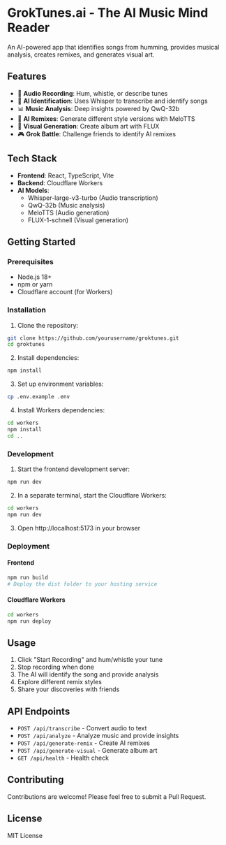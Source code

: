 # GrokTunes.ai - The AI Music Mind Reader

An AI-powered app that identifies songs from humming, provides musical analysis, creates remixes, and generates visual art.

## Features

- 🎤 **Audio Recording**: Hum, whistle, or describe tunes
- 🧠 **AI Identification**: Uses Whisper to transcribe and identify songs
- 📊 **Music Analysis**: Deep insights powered by QwQ-32b
- 🎵 **AI Remixes**: Generate different style versions with MeloTTS
- 🎨 **Visual Generation**: Create album art with FLUX
- 🎮 **Grok Battle**: Challenge friends to identify AI remixes

## Tech Stack

- **Frontend**: React, TypeScript, Vite
- **Backend**: Cloudflare Workers
- **AI Models**:
  - Whisper-large-v3-turbo (Audio transcription)
  - QwQ-32b (Music analysis)
  - MeloTTS (Audio generation)
  - FLUX-1-schnell (Visual generation)

## Getting Started

### Prerequisites

- Node.js 18+
- npm or yarn
- Cloudflare account (for Workers)

### Installation

1. Clone the repository:
```bash
git clone https://github.com/yourusername/groktunes.git
cd groktunes
```

2. Install dependencies:
```bash
npm install
```

3. Set up environment variables:
```bash
cp .env.example .env
```

4. Install Workers dependencies:
```bash
cd workers
npm install
cd ..
```

### Development

1. Start the frontend development server:
```bash
npm run dev
```

2. In a separate terminal, start the Cloudflare Workers:
```bash
cd workers
npm run dev
```

3. Open http://localhost:5173 in your browser

### Deployment

#### Frontend
```bash
npm run build
# Deploy the dist folder to your hosting service
```

#### Cloudflare Workers
```bash
cd workers
npm run deploy
```

## Usage

1. Click "Start Recording" and hum/whistle your tune
2. Stop recording when done
3. The AI will identify the song and provide analysis
4. Explore different remix styles
5. Share your discoveries with friends

## API Endpoints

- `POST /api/transcribe` - Convert audio to text
- `POST /api/analyze` - Analyze music and provide insights
- `POST /api/generate-remix` - Create AI remixes
- `POST /api/generate-visual` - Generate album art
- `GET /api/health` - Health check

## Contributing

Contributions are welcome! Please feel free to submit a Pull Request.

## License

MIT License